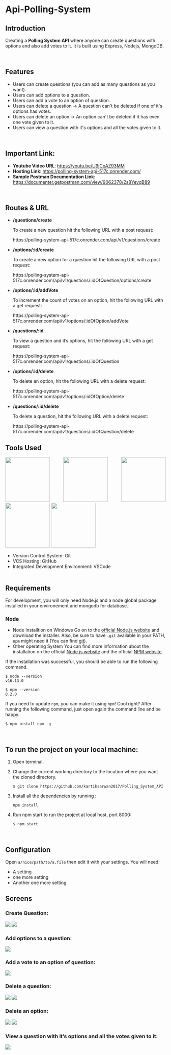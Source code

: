 # Api-Polling-System

## Introduction

Creating a **Polling System API** where anyone can create questions with options and also add votes to it. It is built
using Express, Nodejs, MongoDB.

<br/>

## Features

- Users can create questions (you can add as many questions as you want).
- Users can add options to a question.
- Users can add a vote to an option of question.
- Users can delete a question -> A question can't be deleted if one of it's options has votes.
- Users can delete an option -> An option can't be deleted if it has even one vote given to it.
- Users can view a question with it's options and all the votes given to it.

<br/>

## Important Link:

- **Youtube Video URL**: https://youtu.be/U9jCoAZ93MM
- **Hosting Link**: https://polling-system-api-517c.onrender.com/
- **Sample Postman Documentation Link**: https://documenter.getpostman.com/view/9062378/2s8YevqB89

<br/>

## Routes & URL

- **/questions/create**
  <p> To create a new question hit the following URL with a post request:</p>
  https://polling-system-api-517c.onrender.com/api/v1/questions/create

- **/options/:id/create**
  <p>To create a new option for a question hit the following URL with a post request:</p>
  https://polling-system-api-517c.onrender.com/api/v1/questions/:idOfQuestion/options/create

- **/options/:id/addVote**
  <p>To increment the count of votes on an option, hit the following URL with a get request:</p>
  https://polling-system-api-517c.onrender.com/api/v1/options/:idOfOption/addVote

- **/questions/:id**
  <p> To view a question and it’s options, hit the following URL with a get request:</p>
  https://polling-system-api-517c.onrender.com/api/v1/questions/:idOfQuestion

- **/options/:id/delete**
  <p> To delete an option, hit the following URL with a delete request: </p>
  https://polling-system-api-517c.onrender.com/api/v1/options/:idOfOption/delete

- **/questions/:id/delete**
  <p> To delete a question, hit the following URL with a delete request: </p>
  https://polling-system-api-517c.onrender.com/api/v1/questions/:idOfQuestion/delete
  <br/>

## Tools Used

 <p align="justify">
<img height="140" width="140" src="https://www.startechup.com/wp-content/uploads/January-11-2021-Nodejs-What-it-is-used-for-and-when-where-to-use-it-for-your-enterprise-app-development.jpg">
<img height="140" width="140" src="https://www.edureka.co/blog/wp-content/uploads/2019/07/express-logo.png">
<img height="140" width="140" src="https://g.foolcdn.com/art/companylogos/square/mdb.png">
<img height="140" width="140" src="https://mms.businesswire.com/media/20210806005076/en/761650/22/postman-logo-vert-2018.jpg">
<img height="140" width="140" src="https://www.pngitem.com/pimgs/m/13-131098_visual-studio-code-logo-hd-png-download.png">
</p>

- Version Control System: Git
- VCS Hosting: GitHub
- Integrated Development Environment: VSCode
  <br/>
  <br/>

## Requirements

For development, you will only need Node.js and a node global package installed in your environement and mongodb for database.

### Node

- Node Installtion on Windows
  Go on to the [official Node.js website](https://nodejs.org/en/) and download the installer. Also, be sure to have `.git` available in your PATH,
  `npm` might need it (You can find [git](https://git-scm.com/)).
- Other operating System
  You can find more information about the installation on the official [Node.js website](https://nodejs.org/en/) and the official [NPM website](https://www.npmjs.com/).

If the installation was successful, you should be able to run the following command.

```
$ node --version
v16.13.0

$ npm --version
8.2.0
```

If you need to update `npm`, you can make it using `npm`! Cool right? After running the following command, just open again the command line and be happy.

```
$ npm install npm -g

```

<br/>

## To run the project on your local machine:

1. Open terminal.

2. Change the current working directory to the location where you want the cloned directory.

   ```
   $ git clone https://github.com/kartiksarwan2017/Polling_System_API

   ```

3. Install all the dependencies by running :

   ```
   npm install

   ```

4. Run npm start to run the project at local host, port 8000:

   ```
   $ npm start

   ```

<br/>

## Configuration

Open `a/nice/path/to/a.file` then edit it with your settings. You will need:

- A setting
- one more setting
- Another one more setting

## Screens

<p align="justify">
   
### Create Question:    
<img src="/screenshots/CreateQuestion.PNG">
<img src="/screenshots/CreateQuestion2.PNG">
   
### Add options to a question:
<img src="/screenshots/AddOptions.PNG">
   
### Add a vote to an option of question:    
<img src="/screenshots/AddVotestoOption.PNG">

### Delete a question:

<img src="/screenshots/DeleteQuestion.PNG">
<img src="/screenshots/DeleteQuestion_1.PNG">

### Delete an option:

<img src="/screenshots/OptionDelete_1.PNG">
<img src="/screenshots/DeleteOption1.PNG">

### View a question with it’s options and all the votes given to it:

<img src="/screenshots/ViewQuestionAndItsOptions.PNG">

</p>
<br/>
